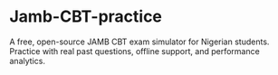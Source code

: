 # Jamb-CBT-practice
A free, open-source JAMB CBT exam simulator for Nigerian students. Practice with real past questions, offline support, and performance analytics.
